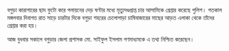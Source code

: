 বগুড়া কারাগারের ছাদ ফুটো করে পলায়নের দেড় ঘণ্টার মধ্যে মৃত্যুদণ্ডপ্রাপ্ত চার আসামিকে গ্রেপ্তার করেছে পুলিশ। গতকাল মঙ্গলবার দিবাগত রাত সাড়ে চারটার দিকে বগুড়া শহরের চেলোপাড়া চাষিবাজারের মাছের আড়ত এলাকা থেকে তাঁদের গ্রেপ্তার করা হয়।

আজ বুধবার সকালে বগুড়ার জেলা প্রশাসক মো. সাইফুল ইসলাম গণমাধ্যমকে এ তথ্য নিশ্চিত করেছেন।
